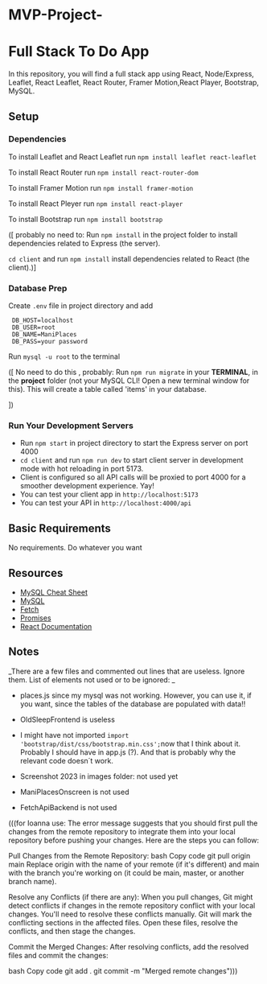 # MVP-Project-

# Full Stack To Do App

In this repository, you will find a full stack app using React, Node/Express, Leaflet, React Leaflet, React Router, Framer Motion,React Player, Bootstrap, MySQL.


## Setup

### Dependencies

To install Leaflet and React Leaflet run `npm install leaflet react-leaflet`

To install React Router run `npm install react-router-dom`

To install Framer Motion run `npm install framer-motion`

To install React Pleyer run `npm install react-player`

To install Bootstrap run `npm install bootstrap`


([ probably no need to: Run `npm install` in the project folder to install dependencies related to Express (the server).

`cd client` and run `npm install` install dependencies related to React (the client).)]

### Database Prep

Create `.env` file in project directory and add

```
 DB_HOST=localhost
 DB_USER=root
 DB_NAME=ManiPlaces   
 DB_PASS=your password 
```

Run `mysql -u root` to the terminal  

([ No need to do this , probably:  Run `npm run migrate` in your **TERMINAL**, in the **project** folder (not your MySQL CLI! Open a new terminal window for this). This will create a table called 'items' in your database.

<!-- NPM RUN MIGRATE executes all the comments in the file INIT_DB.SQL!!!!!!!!!!!!!!!!!!!!!!!!!! --> ]) 

### Run Your Development Servers

- Run `npm start` in project directory to start the Express server on port 4000
- `cd client` and run `npm run dev` to start client server in development mode with hot reloading in port 5173.
- Client is configured so all API calls will be proxied to port 4000 for a smoother development experience. Yay!
- You can test your client app in `http://localhost:5173`
- You can test your API in `http://localhost:4000/api`

## Basic Requirements

No requirements. Do whatever you want

## Resources

- [MySQL Cheat Sheet](http://www.mysqltutorial.org/mysql-cheat-sheet.aspx)
- [MySQL](https://dev.mysql.com/doc/refman/8.0/en/database-use.html)
- [Fetch](https://developer.mozilla.org/en-US/docs/Web/API/Fetch_API/Using_Fetch)
- [Promises](https://developer.mozilla.org/en-US/docs/Web/JavaScript/Reference/Global_Objects/Promise)
- [React Documentation](https://react.dev/)

## Notes
_There are a few files and commented out lines that are useless. Ignore them. 
List of elements not used or to be ignored: _
- places.js  since my mysql was not working. However, you can use it, if you want, since the tables of the database are populated with data!!
- OldSleepFrontend is useless

- I might have not imported `import 'bootstrap/dist/css/bootstrap.min.css';`now that I think about it. Probably I should have in app.js (?). And that is probably why the relevant code doesn´t work.
  

- Screenshot 2023 in images folder: not used yet
- ManiPlacesOnscreen is not used
- FetchApiBackend is not used





(((for Ioanna use: The error message suggests that you should first pull the changes from the remote repository to integrate them into your local repository before pushing your changes. Here are the steps you can follow:

Pull Changes from the Remote Repository:
bash
Copy code
git pull origin main
Replace origin with the name of your remote (if it's different) and main with the branch you're working on (it could be main, master, or another branch name).

Resolve any Conflicts (if there are any):
When you pull changes, Git might detect conflicts if changes in the remote repository conflict with your local changes. You'll need to resolve these conflicts manually. Git will mark the conflicting sections in the affected files. Open these files, resolve the conflicts, and then stage the changes.

Commit the Merged Changes:
After resolving conflicts, add the resolved files and commit the changes:

bash
Copy code
git add .
git commit -m "Merged remote changes")))
